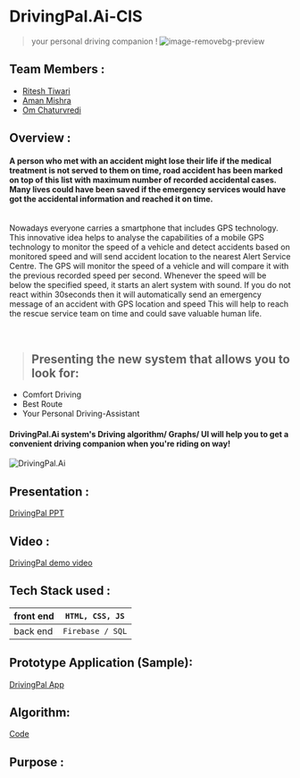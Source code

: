 # DrivingPal.Ai-CIS 
> your personal driving companion !
![image-removebg-preview](https://user-images.githubusercontent.com/76032847/131260321-7d3c08da-d99a-4b5e-9f7a-579f2d6285cb.png)


## Team Members :

* [Ritesh Tiwari](riteshtiwari1075@gmail.com)
* [Aman Mishra](amanmishra7ave@gmail.com)
* [Om Chaturvredi](om.chaturvedi@gmail.com)

## Overview :
#### A person who met with an accident might lose their life if the medical treatment is not served to them on time, road accident has been marked on top of this list with maximum number of recorded accidental cases. Many lives could have been saved if the emergency services would have got the accidental information and reached it on time.                                                                                                                                                
Nowadays everyone carries a smartphone that includes GPS technology. This innovative idea helps to analyse the capabilities of a mobile GPS technology to monitor the speed of a vehicle and detect accidents based on monitored speed and will send accident location to the nearest Alert Service Centre. The GPS will monitor the speed of a vehicle and will compare it with the previous recorded speed per second. Whenever the speed will be below the specified speed, it starts an alert system with sound. If you do not react within 30seconds then it will automatically send an emergency message of an accident with GPS location and speed This will help to reach the rescue service team on time and could save valuable human life.


 
  
> ## Presenting the new system that allows you to look for:
* Comfort Driving
* Best Route
* Your Personal Driving-Assistant


#### DrivingPal.Ai system's Driving algorithm/ Graphs/ UI will help you to get a convenient driving companion when you're riding on way!

![DrivingPal.Ai](https://user-images.githubusercontent.com/76032847/131260442-6b7d195c-00c5-49dc-b908-1538784fa1c5.png)
 


## Presentation :
[DrivingPal PPT](https://docs.google.com/presentation/d/1PP_UdvGI5GEMj1osPAG12IMrS4C_On8G/edit?usp=sharing&ouid=104856549558075776345&rtpof=true&sd=true)

## Video :
[DrivingPal demo video](https://drive.google.com/file/d/1Cv3ApBOFXm7cIB13sykMzI8Vbyj-p2-M/view?usp=drivesdk)

## Tech Stack used :

  |front end | `HTML, CSS, JS`                                  |
  |----------|--------------------------------------------------|
  |back end  | `Firebase / SQL`                                 |

## Prototype Application (Sample):
[DrivingPal App](https://framer.com/share/Magic-Player--72Rkmhf4wtNmGGh5KP2p/MIsuE0kBn)

## Algorithm:
[Code](https://github.com/om-chaturvedi-oc/DrivingPal.Ai-CIS/tree/main/Algorithm)

## Purpose : 





